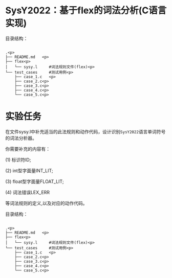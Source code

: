 # SysY2022：基于flex的词法分析(C语言实现)

目录结构：<p>
```
    
.<p>
├── README.md   <p>
├── flex<p>
│   └── sysy.l     #词法规则文件(flex)<p>
└── test_cases     #测试用例<p>
    ├── case_1.c   <p>
    ├── case_2.c<p>
    ├── case_3.c<p>
    ├── case_4.c<p>
    └── case_5.c<p>
``` 

# 实验任务
        
在文件sysy.l中补充适当的此法规则和动作代码，设计识别`SysY2022`语言单词符号的词法分析器。

你需要补充的内容有：
        
(1) 标识符ID;
        
(2) int型字面量INT_LIT;
        
(3) float型字面量FLOAT_LIT;
        
(4) 词法错误LEX_ERR

等词法规则的定义,以及对应的动作代码。

目录结构：<p>
```
    
.<p>
├── README.md   <p>
├── flex<p>
│   └── sysy.l     #词法规则文件(flex)<p>
└── test_cases     #测试用例<p>
    ├── case_1.c   <p>
    ├── case_2.c<p>
    ├── case_3.c<p>
    ├── case_4.c<p>
    └── case_5.c<p>
```    
    
